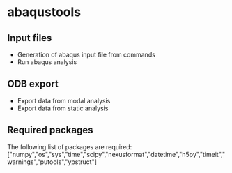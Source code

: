 # abaqustools

## Input files
- Generation of abaqus input file from commands
- Run abaqus analysis

## ODB export
- Export data from modal analysis
- Export data from static analysis

## Required packages
The following list of packages are required:
["numpy","os","sys","time","scipy","nexusformat","datetime","h5py","timeit","warnings","putools","ypstruct"]


